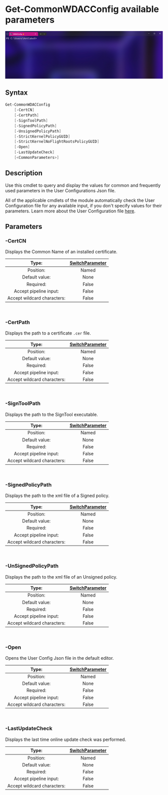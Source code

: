 # Get-CommonWDACConfig available parameters

![image](https://raw.githubusercontent.com/HotCakeX/.github/main/Pictures/Wiki%20APNGs/Get-CommonWDACConfig/Get-CommonWDACConfig.apng)

## Syntax

```powershell
Get-CommonWDACConfig
    [-CertCN]
    [-CertPath]
    [-SignToolPath]
    [-SignedPolicyPath]
    [-UnsignedPolicyPath]
    [-StrictKernelPolicyGUID]
    [-StrictKernelNoFlightRootsPolicyGUID]
    [-Open]
    [-LastUpdateCheck]
    [<CommonParameters>]
```

## Description

Use this cmdlet to query and display the values for common and frequently used parameters in the User Configurations Json file.

All of the applicable cmdlets of the module automatically check the User Configuration file for any available input, if you don't specify values for their parameters. Learn more about the User Configuration file [here](https://github.com/HotCakeX/Harden-Windows-Security/wiki/WDACConfig#about-automatic-parameters).

## Parameters

### -CertCN

Displays the Common Name of an installed certificate.

<div align='center'>

| Type: |[SwitchParameter](https://learn.microsoft.com/en-us/dotnet/api/system.management.automation.switchparameter)|
| :-------------: | :-------------: |
| Position: | Named |
| Default value: | None |
| Required: | False |
| Accept pipeline input: | False |
| Accept wildcard characters: | False |

</div>

<br>

### -CertPath

Displays the path to a certificate `.cer` file.

<div align='center'>

| Type: |[SwitchParameter](https://learn.microsoft.com/en-us/dotnet/api/system.management.automation.switchparameter)|
| :-------------: | :-------------: |
| Position: | Named |
| Default value: | None |
| Required: | False |
| Accept pipeline input: | False |
| Accept wildcard characters: | False |

</div>

<br>

### -SignToolPath

Displays the path to the SignTool executable.

<div align='center'>

| Type: |[SwitchParameter](https://learn.microsoft.com/en-us/dotnet/api/system.management.automation.switchparameter)|
| :-------------: | :-------------: |
| Position: | Named |
| Default value: | None |
| Required: | False |
| Accept pipeline input: | False |
| Accept wildcard characters: | False |

</div>

<br>

### -SignedPolicyPath

Displays the path to the xml file of a Signed policy.

<div align='center'>

| Type: |[SwitchParameter](https://learn.microsoft.com/en-us/dotnet/api/system.management.automation.switchparameter)|
| :-------------: | :-------------: |
| Position: | Named |
| Default value: | None |
| Required: | False |
| Accept pipeline input: | False |
| Accept wildcard characters: | False |

</div>

<br>

### -UnSignedPolicyPath

Displays the path to the xml file of an Unsigned policy.

<div align='center'>

| Type: |[SwitchParameter](https://learn.microsoft.com/en-us/dotnet/api/system.management.automation.switchparameter)|
| :-------------: | :-------------: |
| Position: | Named |
| Default value: | None |
| Required: | False |
| Accept pipeline input: | False |
| Accept wildcard characters: | False |

</div>

<br>

### -Open

Opens the User Config Json file in the default editor.

<div align='center'>

| Type: |[SwitchParameter](https://learn.microsoft.com/en-us/dotnet/api/system.management.automation.switchparameter)|
| :-------------: | :-------------: |
| Position: | Named |
| Default value: | None |
| Required: | False |
| Accept pipeline input: | False |
| Accept wildcard characters: | False |

</div>

<br>

### -LastUpdateCheck

Displays the last time online update check was performed.

<div align='center'>

| Type: |[SwitchParameter](https://learn.microsoft.com/en-us/dotnet/api/system.management.automation.switchparameter)|
| :-------------: | :-------------: |
| Position: | Named |
| Default value: | None |
| Required: | False |
| Accept pipeline input: | False |
| Accept wildcard characters: | False |

</div>

<br>
